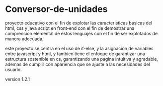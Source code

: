 # Conversor-de-unidades

proyecto educativo con el fin de explotar las caracteristicas basicas del html, css y java script en front-end con el fin de demostrar una comprencion elemental de estos lenguajes con el fin de ser explotados de manera adecuada.

este proyecto se centra en el uso de if-else, y la asignacion de variables entre javascript y html, y tambien tiene el enfoque de garantizar una estructura sostenible en cs, garantizando una pagina intuitiva y agradable, ademas de cumplir con apariencia que se ajuste a las necesidades del usuario.

version 1.2.1
